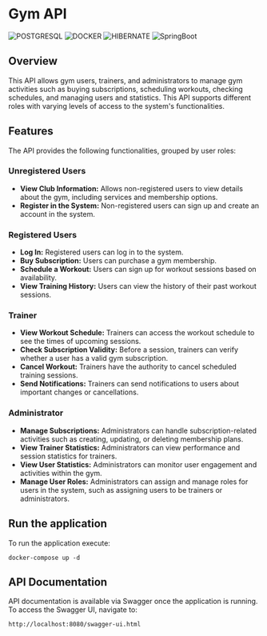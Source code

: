 # Gym API
![POSTGRESQL](https://img.shields.io/badge/postgresql-4169e1?style=for-the-badge&logo=postgresql&logoColor=white)
![DOCKER](https://img.shields.io/badge/docker-257bd6?style=for-the-badge&logo=docker&logoColor=white)
![HIBERNATE](https://img.shields.io/badge/Hibernate-59666C?style=for-the-badge&logo=Hibernate&logoColor=white)
![SpringBoot](https://img.shields.io/badge/SpringBoot-6DB33F?style=flat-square&logo=Spring&logoColor=white)
## Overview

This API allows gym users, trainers, and administrators to manage gym activities such as buying subscriptions, scheduling workouts, checking schedules, and managing users and statistics. This API supports different roles with varying levels of access to the system's functionalities.

## Features

The API provides the following functionalities, grouped by user roles:

### Unregistered Users
- **View Club Information:** Allows non-registered users to view details about the gym, including services and membership options.
- **Register in the System:** Non-registered users can sign up and create an account in the system.

### Registered Users
- **Log In:** Registered users can log in to the system.
- **Buy Subscription:** Users can purchase a gym membership.
- **Schedule a Workout:** Users can sign up for workout sessions based on availability.
- **View Training History:** Users can view the history of their past workout sessions.

### Trainer
- **View Workout Schedule:** Trainers can access the workout schedule to see the times of upcoming sessions.
- **Check Subscription Validity:** Before a session, trainers can verify whether a user has a valid gym subscription.
- **Cancel Workout:** Trainers have the authority to cancel scheduled training sessions.
- **Send Notifications:** Trainers can send notifications to users about important changes or cancellations.

### Administrator
- **Manage Subscriptions:** Administrators can handle subscription-related activities such as creating, updating, or deleting membership plans.
- **View Trainer Statistics:** Administrators can view performance and session statistics for trainers.
- **View User Statistics:** Administrators can monitor user engagement and activities within the gym.
- **Manage User Roles:** Administrators can assign and manage roles for users in the system, such as assigning users to be trainers or administrators.
## Run the application
To run the application execute: 
```
docker-compose up -d
```
## API Documentation
API documentation is available via Swagger once the application is running. To access the Swagger UI, navigate to: 
```
http://localhost:8080/swagger-ui.html
```

